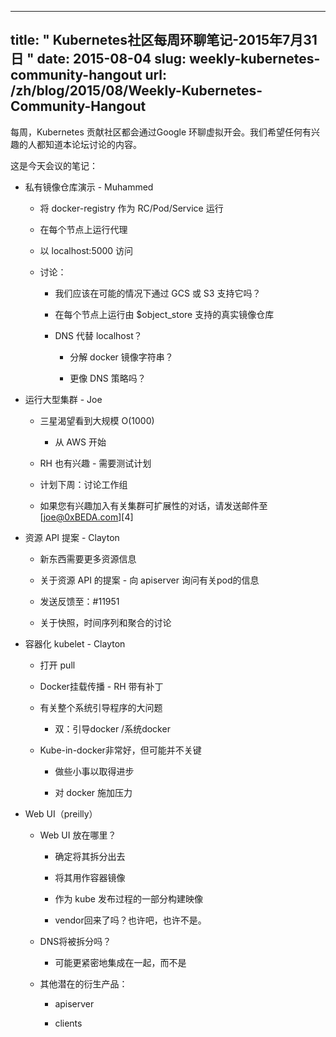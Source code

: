 <!--
---
title: " Weekly Kubernetes Community Hangout Notes - July 31 2015 "
date: 2015-08-04
slug: weekly-kubernetes-community-hangout
url: /zh/blog/2015/08/Weekly-Kubernetes-Community-Hangout
---
-->

---
title: " Kubernetes社区每周环聊笔记-2015年7月31日 "
date: 2015-08-04
slug: weekly-kubernetes-community-hangout
url: /zh/blog/2015/08/Weekly-Kubernetes-Community-Hangout
---

<!--
Every week the Kubernetes contributing community meet virtually over Google Hangouts. We want anyone who's interested to know what's discussed in this forum.  

Here are the notes from today's meeting:  
-->

每周，Kubernetes 贡献社区都会通过Google 环聊虚拟开会。我们希望任何有兴趣的人都知道本论坛讨论的内容。

这是今天会议的笔记：

<!--
* Private Registry Demo - Muhammed

    * Run docker-registry as an RC/Pod/Service

    * Run a proxy on every node

    * Access as localhost:5000

    * Discussion:

        * Should we back it by GCS or S3 when possible?

        * Run real registry backed by $object_store on each node

        * DNS instead of localhost?

            * disassemble image strings?

            * more like DNS policy?
-->
* 私有镜像仓库演示 - Muhammed

    * 将 docker-registry 作为 RC/Pod/Service 运行

    * 在每个节点上运行代理

    * 以 localhost:5000 访问

    * 讨论：

        * 我们应该在可能的情况下通过 GCS 或 S3 支持它吗？

        * 在每个节点上运行由 $object_store 支持的真实镜像仓库

        * DNS 代替 localhost？

            * 分解 docker 镜像字符串？

            * 更像 DNS 策略吗？
<!--
* Running Large Clusters - Joe

    * Samsung keen to see large scale O(1000)

        * Starting on AWS

    * RH also interested - test plan needed

    * Plan for next week: discuss working-groups

    * If you are interested in joining conversation on cluster scalability send mail to [joe@0xBEDA.com][4]
-->

* 运行大型集群 - Joe

    * 三星渴望看到大规模 O(1000)

        * 从 AWS 开始

    * RH 也有兴趣 - 需要测试计划

    * 计划下周：讨论工作组

    * 如果您有兴趣加入有关集群可扩展性的对话，请发送邮件至[joe@0xBEDA.com][4]

<!--
* Resource API Proposal - Clayton

    * New stuff wants more info on resources

    * Proposal for resources API - ask apiserver for info on pods

    * Send feedback to: #11951

    * Discussion on snapshot vs time-series vs aggregates
-->

* 资源 API 提案 - Clayton

    * 新东西需要更多资源信息

    * 关于资源 API 的提案 - 向 apiserver 询问有关pod的信息

    * 发送反馈至：#11951

    * 关于快照，时间序列和聚合的讨论

<!--
* Containerized kubelet - Clayton

    * Open pull

    * Docker mount propagation - RH carries patches

    * Big issues around whole bootstrap of the system

        * dual: boot-docker/system-docker

    * Kube-in-docker is really nice, but maybe not critical

        * Do the small stuff to make progress

        * Keep pressure on docker
-->
* 容器化 kubelet - Clayton

    * 打开 pull

    * Docker挂载传播 - RH 带有补丁

    * 有关整个系统引导程序的大问题

        * 双：引导docker /系统docker

    * Kube-in-docker非常好，但可能并不关键

        * 做些小事以取得进步

        * 对 docker 施加压力
<!--
* Web UI (preilly)

    * Where does web UI stand?

        * OK to split it back out

        * Use it as a container image

        * Build image as part of kube release process

        * Vendor it back in?  Maybe, maybe not.

    * Will DNS be split out?

        * Probably more tightly integrated, instead

    * Other potential spin-outs:

        * apiserver

        * clients
-->
* Web UI（preilly）

    * Web UI 放在哪里？

        * 确定将其拆分出去

        * 将其用作容器镜像

        * 作为 kube 发布过程的一部分构建映像

        * vendor回来了吗？也许吧，也许不是。

    * DNS将被拆分吗？

        * 可能更紧密地集成在一起，而不是

    * 其他潜在的衍生产品：

        * apiserver

        * clients
